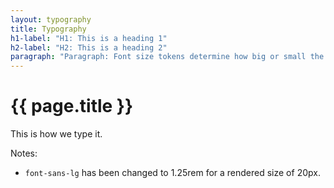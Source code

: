 ```yaml
---
layout: typography
title: Typography
h1-label: "H1: This is a heading 1"
h2-label: "H2: This is a heading 2"
paragraph: "Paragraph: Font size tokens determine how big or small the referenced text will appear on the screen. The USWDS typescale includes nine regularized theme tokens drawn from 21 system tokens."
---
```

# {{ page.title }}

This is how we type it.

Notes:
- `font-sans-lg` has been changed to 1.25rem for a rendered size of 20px.
